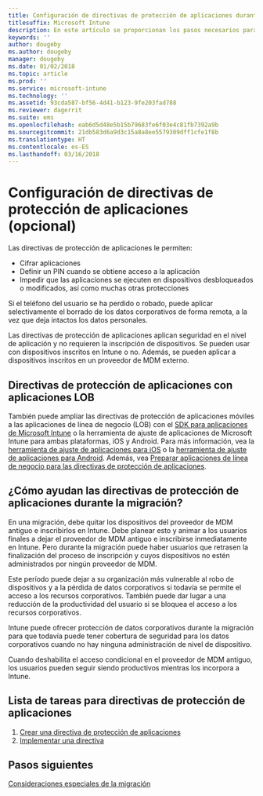 ```yaml
---
title: Configuración de directivas de protección de aplicaciones durante una migración a Intune
titlesuffix: Microsoft Intune
description: En este artículo se proporcionan los pasos necesarios para configurar directivas de protección de aplicaciones durante una migración de Microsoft Intune.
keywords: ''
author: dougeby
ms.author: dougeby
manager: dougeby
ms.date: 01/02/2018
ms.topic: article
ms.prod: ''
ms.service: microsoft-intune
ms.technology: ''
ms.assetid: 93cda587-bf56-4d41-b123-9fe203fad788
ms.reviewer: dagerrit
ms.suite: ems
ms.openlocfilehash: eab6d5d48e5b15b79683fe6f03e4c81fb7392a9b
ms.sourcegitcommit: 21db583d6a9d3c15a8a8ee5579309dff1cfe1f8b
ms.translationtype: HT
ms.contentlocale: es-ES
ms.lasthandoff: 03/16/2018
---
```

# <a name="configure-app-protection-policies-optional"></a>Configuración de directivas de protección de aplicaciones (opcional)


Las directivas de protección de aplicaciones le permiten:
* Cifrar aplicaciones
* Definir un PIN cuando se obtiene acceso a la aplicación
* Impedir que las aplicaciones se ejecuten en dispositivos desbloqueados o modificados, así como muchas otras protecciones

Si el teléfono del usuario se ha perdido o robado, puede aplicar selectivamente el borrado de los datos corporativos de forma remota, a la vez que deja intactos los datos personales.

Las directivas de protección de aplicaciones aplican seguridad en el nivel de aplicación y no requieren la inscripción de dispositivos. Se pueden usar con dispositivos inscritos en Intune o no. Además, se pueden aplicar a dispositivos inscritos en un proveedor de MDM externo.

## <a name="app-protection-policies-with-lob-apps"></a>Directivas de protección de aplicaciones con aplicaciones LOB

También puede ampliar las directivas de protección de aplicaciones móviles a las aplicaciones de línea de negocio (LOB) con el [SDK para aplicaciones de Microsoft Intune](app-sdk-get-started.md) o la herramienta de ajuste de aplicaciones de Microsoft Intune para ambas plataformas, iOS y Android. Para más información, vea la [herramienta de ajuste de aplicaciones para iOS](app-wrapper-prepare-ios.md) o la [herramienta de ajuste de aplicaciones para Android](app-wrapper-prepare-android.md). Además, vea [Preparar aplicaciones de línea de negocio para las directivas de protección de aplicaciones](apps-prepare-mobile-application-management.md).

## <a name="how-do-app-protection-policies-help-during-migration"></a>¿Cómo ayudan las directivas de protección de aplicaciones durante la migración?

En una migración, debe quitar los dispositivos del proveedor de MDM antiguo e inscribirlos en Intune. Debe planear esto y animar a los usuarios finales a dejar el proveedor de MDM antiguo e inscribirse inmediatamente en Intune. Pero durante la migración puede haber usuarios que retrasen la finalización del proceso de inscripción y cuyos dispositivos no estén administrados por ningún proveedor de MDM.

Este período puede dejar a su organización más vulnerable al robo de dispositivos y a la pérdida de datos corporativos si todavía se permite el acceso a los recursos corporativos. También puede dar lugar a una reducción de la productividad del usuario si se bloquea el acceso a los recursos corporativos.

Intune puede ofrecer protección de datos corporativos durante la migración para que todavía puede tener cobertura de seguridad para los datos corporativos cuando no hay ninguna administración de nivel de dispositivo.

Cuando deshabilita el acceso condicional en el proveedor de MDM antiguo, los usuarios pueden seguir siendo productivos mientras los incorpora a Intune.

## <a name="task-list-for-app-protection-policies"></a>Lista de tareas para directivas de protección de aplicaciones

1. [Crear una directiva de protección de aplicaciones](app-protection-policies.md#create-an-app-protection-policy)
2. [Implementar una directiva](app-protection-policies.md#deploy-a-policy-to-users)


## <a name="next-steps"></a>Pasos siguientes

[Consideraciones especiales de la migración](migration-guide-considerations.md)
